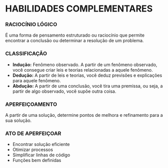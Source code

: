 # HABILIDADES COMPLEMENTARES 



### RACIOCÍNIO LÓGICO

É uma forma de pensamento estruturado ou raciocínio que permite encontrar a conclusão ou determinar a resolução de um problema. 



### CLASSIFICAÇÃO

- **Indução:** Fenômeno observado. A partir de um fenômeno observado, você consegue criar leis e teorias relacionadas a aquele fenômeno.
- **Dedução:** A partir de leis e teorias, você deduz previsões e explicações para aquele fenômeno. 
- **Abdução:** A partir de uma conclusão, você tira uma premissa, ou seja, a partir de algo observado, você supõe outra coisa.



### APERFEIÇOAMENTO

A partir de uma solução, determine pontos de melhora e refinamento para a sua solução. 



### ATO DE APERFEIÇOAR

- Encontrar solução eficiente
- Otimizar processos
- Simplificar linhas de código
- Funções bem definidas 